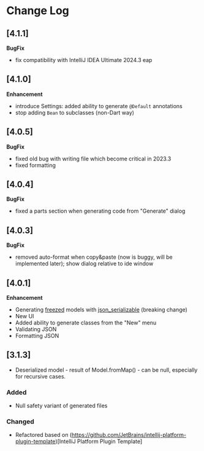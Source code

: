 # Change Log

## [4.1.1]

**BugFix**

- fix compatibility with IntelliJ IDEA Ultimate 2024.3 eap


## [4.1.0]

**Enhancement**

- introduce Settings: added ability to generate `@Default` annotations
- stop adding `Bean` to subclasses (non-Dart way)

## [4.0.5]

**BugFix**

- fixed old bug with writing file which become critical in 2023.3
- fixed formatting

## [4.0.4]

**BugFix**

- fixed a parts section when generating code from "Generate" dialog

## [4.0.3]

**BugFix**

- removed auto-format when copy&paste (now is buggy, will be implemented later); show dialog relative to ide window

## [4.0.1]

**Enhancement**

- Generating [freezed](https://pub.dev/packages/freezed) models
  with [json_serializable](https://pub.dev/packages/freezed#fromjsontojson) (breaking change)
- New UI
- Added ability to generate classes from the "New" menu
- Validating JSON
- Formatting JSON

## [3.1.3]
- Deserialized model - result of Model.fromMap() -  can be null, especially for recursive cases.

### Added
- Null safety variant of generated files

### Changed
- Refactored based on (https://github.com/JetBrains/intellij-platform-plugin-template)[IntelliJ Platform Plugin Template]
